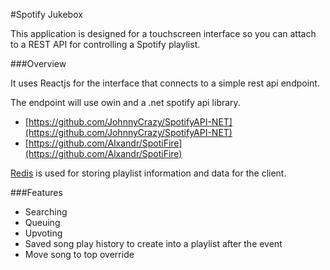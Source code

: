 #Spotify Jukebox

This application is designed for a touchscreen interface so you can attach to a REST API for controlling a Spotify playlist.

###Overview

It uses Reactjs for the interface that connects to a simple rest api endpoint.

The endpoint will use owin and a .net spotify api library.
* [https://github.com/JohnnyCrazy/SpotifyAPI-NET](https://github.com/JohnnyCrazy/SpotifyAPI-NET)
* [https://github.com/Alxandr/SpotiFire](https://github.com/Alxandr/SpotiFire)

[Redis](https://github.com/StackExchange/StackExchange.Redis) is used for storing playlist information and data for the client.

###Features

* Searching
* Queuing
* Upvoting
* Saved song play history to create into a playlist after the event
* Move song to top override
